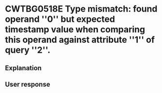 # CWTBG0518E Type mismatch: found operand ''0'' but expected timestamp value when comparing this operand against attribute ''1'' of query ''2''.

## Explanation

## User response